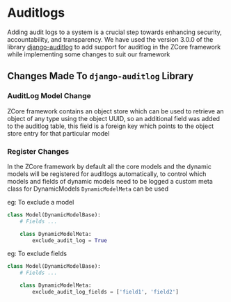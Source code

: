 # Auditlogs

Adding audit logs to a system is a crucial step towards enhancing security, accountability, and transparency.
We have used the version 3.0.0 of the library [django-auditlog](https://github.com/jazzband/django-auditlog) to add support for auditlog in the ZCore framework while implementing some changes to suit our framework

## Changes Made To `django-auditlog` Library

### AuditLog Model Change

ZCore framework contains an object store which can be used to retrieve an object of any type using the object UUID, so an additional field was added to the auditlog table, this field is a foreign key which points to the object store entry for that particular model

### Register Changes

In the ZCore framework by default all the core models and the dynamic models will be registered for auditlogs automatically, to control which models and fields of dynamic models need to be logged a custom meta class for DynamicModels `DynamicModelMeta` can be used

eg: To exclude a model
```python
class Model(DynamicModelBase):
    # Fields ...

    class DynamicModelMeta:
        exclude_audit_log = True
```

eg: To exclude fields
```python
class Model(DynamicModelBase):
    # Fields ...

    class DynamicModelMeta:
        exclude_audit_log_fields = ['field1', 'field2']
```

